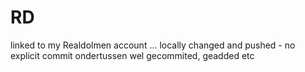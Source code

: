 # RD
linked to my Realdolmen account
... locally changed and pushed - no explicit commit
ondertussen wel gecommited, geadded etc

